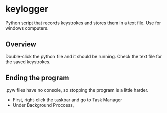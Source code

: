 # keylogger
Python script that records keystrokes and stores them in a text file. Use for windows computers.

## Overview
Double-click the python file and it should be running. Check the text file for the saved keystrokes.

## Ending the program
.pyw files have no console, so stopping the program is a little harder.

* First, right-click the taskbar and go to Task Manager
* Under Background Proccess, 

